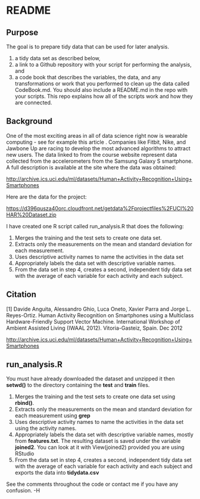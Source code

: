 README
========================================================
Purpose
----------------------
The goal is to prepare tidy data that can be used for later analysis. 

1) a tidy data set as described below, 
2) a link to a Github repository with your script for performing the analysis, and 
3) a code book that describes the variables, the data, and any transformations or work that you performed to clean up the data called CodeBook.md. You should also include a README.md in the repo with your scripts. This repo explains how all of the scripts work and how they are connected.


Background
----------------------
One of the most exciting areas in all of data science right now is wearable computing - see for example this article . Companies like Fitbit, Nike, and Jawbone Up are racing to develop the most advanced algorithms to attract new users. The data linked to from the course website represent data collected from the accelerometers from the Samsung Galaxy S smartphone. A full description is available at the site where the data was obtained:

http://archive.ics.uci.edu/ml/datasets/Human+Activity+Recognition+Using+Smartphones

Here are the data for the project:

https://d396qusza40orc.cloudfront.net/getdata%2Fprojectfiles%2FUCI%20HAR%20Dataset.zip

I have created one R script called run_analysis.R that does the following:

1. Merges the training and the test sets to create one data set.
2. Extracts only the measurements on the mean and standard deviation for each measurement.
3. Uses descriptive activity names to name the activities in the data set
4. Appropriately labels the data set with descriptive variable names.
5. From the data set in step 4, creates a second, independent tidy data set with the average of each variable for each activity and each subject.



Citation
-----------------------

[1] Davide Anguita, Alessandro Ghio, Luca Oneto, Xavier Parra and Jorge L. Reyes-Ortiz. Human Activity Recognition on Smartphones using a Multiclass Hardware-Friendly Support Vector Machine. International Workshop of Ambient Assisted Living (IWAAL 2012). Vitoria-Gasteiz, Spain. Dec 2012

http://archive.ics.uci.edu/ml/datasets/Human+Activity+Recognition+Using+Smartphones


run_analysis.R
-----------------

You must have already downloaded the dataset and unzipped it then **setwd()** to the directory containing the **test** and **train** files.

1. Merges the training and the test sets to create one data set using **rbind()**.
2. Extracts only the measurements on the mean and standard deviation for each measurement using **grep**
3. Uses descriptive activity names to name the activities in the data set using the activity names. 
4. Appropriately labels the data set with descriptive variable names, mostly from **features.txt**. The resulting dataset is saved under the variable **joined2**.  You can look at it with View(joined2) provided you are using RStudio
5. From the data set in step 4, creates a second, independent tidy data set with the average of each variable for each activity and each subject and exports the data into **tidydata.csv**

See the comments throughout the code or contact me if you have any confusion.
-H